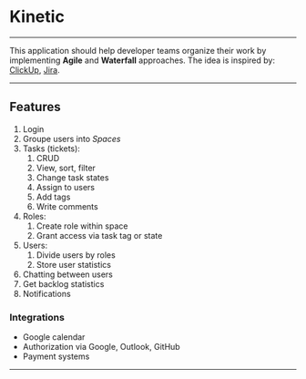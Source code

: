 # Kinetic
---
This application should help developer teams organize their work by implementing **Agile** and **Waterfall** approaches. The idea is inspired by: [ClickUp](https://app.clickup.com/), [Jira](https://www.atlassian.com/software/jira).

---
## Features

1. Login
2. Groupe users into *Spaces*
4. Tasks (tickets):
	1. CRUD
	2. View, sort, filter
	3. Change task states
	4. Assign to users
	5. Add tags
	6. Write comments
5. Roles:
	1. Create role within space
	2. Grant access via task tag or state
6. Users:
	1. Divide users by roles
	2. Store user statistics
7. Chatting between users
8. Get backlog statistics
9. Notifications
### Integrations
- Google calendar
- Authorization via Google, Outlook, GitHub
- Payment systems

---
